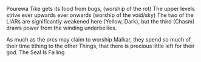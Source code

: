 Pourewa Tike gets its food from bugs, (worship of the rot)
The upper levels strive ever upwards ever onwards (worship of the void/sky)
The two of the LIARs are significantly weakened here (Yellow, Dark), but the third (Chasm) draws power from the winding underbellies.

As much as the orcs may claim to worship Malkar, they spend so much of their time tithing to the other Things, that there is precious little left for their god. The Seal Is Failing